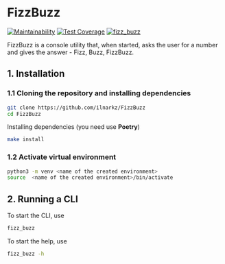 # FizzBuzz

[![Maintainability](https://api.codeclimate.com/v1/badges/0ae19d477a89c7631e92/maintainability)](https://codeclimate.com/github/ilnarkz/FizzBuzz/maintainability) [![Test Coverage](https://api.codeclimate.com/v1/badges/0ae19d477a89c7631e92/test_coverage)](https://codeclimate.com/github/ilnarkz/FizzBuzz/test_coverage) [![fizz_buzz](https://github.com/ilnarkz/FizzBuzz/actions/workflows/ci.yml/badge.svg)](https://github.com/ilnarkz/FizzBuzz/actions/workflows/ci.yml)

FizzBuzz is a console utility that, when started, asks the user for a number and gives the answer - Fizz, Buzz, FizzBuzz.

## 1. Installation

### 1.1 Cloning the repository and installing dependencies

```bash
git clone https://github.com/ilnarkz/FizzBuzz
cd FizzBuzz
```

Installing dependencies (you need use **Poetry**)

```bash
make install
```

### 1.2 Activate virtual environment

```bash
python3 -m venv <name of the created environment>
source  <name of the created environment>/bin/activate
```


## 2. Running a CLI

To start the CLI, use

```bash
fizz_buzz
```

To start the help, use 

```bash
fizz_buzz -h
```

